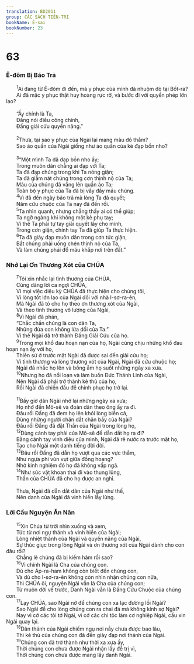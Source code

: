 ```yaml
---
translation: BD2011
group: CÁC SÁCH TIÊN-TRI
bookName: Ê-sai 
bookNumber: 23
---
```


<div class="title"><h1>63</h1><h3>Ê-đôm Bị Báo Trả</h3></div>
<span class="verse es_63_1">  <sup>1</sup>Ai đang từ Ê-đôm đi đến, mà y phục của mình đã nhuộm đỏ tại Bốt-ra?<br/>  Ai đã mặc y phục thật huy hoàng rực rỡ, và bước đi với quyền phép lớn lao?<br/><br/>  “Ấy chính là Ta,<br/>  Ðấng nói điều công chính,<br/>  Ðấng giải cứu quyền năng.”<br/><br/></span>
<span class="verse es_63_2">  <sup>2</sup>Thưa, tại sao y phục của Ngài lại mang màu đỏ thắm?<br/>  Sao áo quần của Ngài giống như áo quần của kẻ đạp bồn nho?<br/><br/></span>
<span class="verse es_63_3">  <sup>3</sup>“Một mình Ta đã đạp bồn nho ấy;<br/>  Trong muôn dân chẳng ai đạp với Ta;<br/>  Ta đã đạp chúng trong khi Ta nóng giận;<br/>  Ta đã giẫm nát chúng trong cơn thịnh nộ của Ta;<br/>  Máu của chúng đã văng lên quần áo Ta;<br/>  Toàn bộ y phục của Ta đã bị vấy đầy máu chúng.<br/></span>
<span class="verse es_63_4">  <sup>4</sup>Vì đã đến ngày báo trả mà lòng Ta đã quyết;<br/>  Năm cứu chuộc của Ta nay đã đến rồi.<br/></span>
<span class="verse es_63_5">  <sup>5</sup>Ta nhìn quanh, nhưng chẳng thấy ai có thể giúp;<br/>  Ta ngỡ ngàng khi không một kẻ phụ tay;<br/>  Vì thế Ta phải tự tay giải quyết lấy cho mình,<br/>  Trong cơn giận, chính tay Ta đã giúp Ta thực hiện.<br/></span>
<span class="verse es_63_6">  <sup>6</sup>Ta đã giày đạp muôn dân trong cơn tức giận,<br/>  Bắt chúng phải uống chén thịnh nộ của Ta,<br/>  Và làm chúng phải đổ máu khắp nơi trên đất.”<br/></span>
<div class="title"><h3>Nhớ Lại Ơn Thương Xót của CHÚA</h3></div>
<span class="verse es_63_7">  <sup>7</sup>Tôi xin nhắc lại tình thương của CHÚA,<br/>  Cùng dâng lời ca ngợi CHÚA,<br/>  Vì mọi việc diệu kỳ CHÚA đã thực hiện cho chúng tôi,<br/>  Vì lòng tốt lớn lao của Ngài đối với nhà I-sơ-ra-ên,<br/>  Mà Ngài đã tỏ cho họ theo ơn thương xót của Ngài,<br/>  Và theo tình thương vô lượng của Ngài,<br/></span>
<span class="verse es_63_8">  <sup>8</sup>Vì Ngài đã phán,<br/>  “Chắc chắn chúng là con dân Ta,<br/>  Những đứa con không lừa dối của Ta.” <br/>  Vì thế Ngài đã trở thành Ðấng Giải Cứu của họ.<br/></span>
<span class="verse es_63_9">  <sup>9</sup>Trong mọi khổ đau hoạn nạn của họ, Ngài cùng chịu những khổ đau hoạn nạn ấy với họ,<br/>  Thiên sứ ở trước mặt Ngài đã được sai đến giải cứu họ; <br/>  Vì tình thương và lòng thương xót của Ngài, Ngài đã cứu chuộc họ;<br/>  Ngài đã nhấc họ lên và bồng ẵm họ suốt những ngày xa xưa.<br/></span>
<span class="verse es_63_10">  <sup>10</sup>Nhưng họ đã nổi loạn và làm buồn Ðức Thánh Linh của Ngài,<br/>  Nên Ngài đã phải trở thành kẻ thù của họ,<br/>  Rồi Ngài đã chiến đấu để chinh phục họ trở lại. <br/><br/></span>
<span class="verse es_63_11">  <sup>11</sup>Bấy giờ dân Ngài nhớ lại những ngày xa xưa;<br/>  Họ nhớ đến Mô-sê và đoàn dân theo ông ấy ra đi.<br/>  Ðâu rồi Ðấng đã đem họ lên khỏi lòng biển cả,<br/>  Dùng những người chăn dắt chăn bầy của Ngài?<br/>  Ðâu rồi Ðấng đã đặt Thần của Ngài trong lòng họ,<br/></span>
<span class="verse es_63_12">  <sup>12</sup>Dùng cánh tay phải của Mô-sê để dẫn dắt họ ra đi?<br/>  Bằng cánh tay vinh diệu của mình, Ngài đã rẽ nước ra trước mặt họ,<br/>  Tạo cho Ngài một danh tiếng đời đời.<br/></span>
<span class="verse es_63_13">  <sup>13</sup>Ðâu rồi Ðấng đã dẫn họ vượt qua các vực thẳm,<br/>  Như ngựa phi vùn vụt giữa đồng hoang?<br/>  Nhờ kinh nghiệm đó họ đã không vấp ngã.<br/></span>
<span class="verse es_63_14">  <sup>14</sup>Như súc vật khoan thai đi vào thung lũng, <br/>  Thần của CHÚA đã cho họ được an nghỉ.<br/><br/>  Thưa, Ngài đã dẫn dắt dân của Ngài như thế,<br/>  Nên danh của Ngài đã vinh hiển lẫy lừng.<br/></span>
<div class="title"><h3>Lời Cầu Nguyện Ăn Năn</h3></div>
<span class="verse es_63_15">  <sup>15</sup>Xin Chúa từ trời nhìn xuống và xem,<br/>  Tức từ nơi ngự thánh và vinh hiển của Ngài;<br/>  Lòng nhiệt thành của Ngài và quyền năng của Ngài,<br/>  Sự thúc giục trong lòng Ngài và ơn thương xót của Ngài dành cho con đâu rồi?<br/>  Chẳng lẽ chúng đã bị kiềm hãm rồi sao?<br/></span>
<span class="verse es_63_16">  <sup>16</sup>Vì chính Ngài là Cha của chúng con.<br/>  Dù cho Áp-ra-ham không còn biết đến chúng con,<br/>  Và dù cho I-sơ-ra-ên không còn nhìn nhận chúng con nữa,<br/>  Thì CHÚA ôi, nguyện Ngài vẫn là Cha của chúng con;<br/>  Từ muôn đời về trước, Danh Ngài vẫn là Ðấng Cứu Chuộc của chúng con.<br/></span>
<span class="verse es_63_17">  <sup>17</sup>Lạy CHÚA, sao Ngài nỡ để chúng con xa lạc đường lối Ngài?<br/>  Sao Ngài để cho lòng chúng con ra chai đá mà không kính sợ Ngài?<br/>  Nay vì cớ các tôi tớ Ngài, vì cớ các chi tộc làm cơ nghiệp Ngài, cầu xin Ngài quay lại.<br/></span>
<span class="verse es_63_18">  <sup>18</sup>Dân thánh của Ngài chiếm ngụ nơi nầy chưa được bao lâu,<br/>  Thì kẻ thù của chúng con đã đến giày đạp nơi thánh của Ngài.<br/></span>
<span class="verse es_63_19">  <sup>19</sup>Chúng con đã trở thành như thời xa xưa ấy,<br/>  Thời chúng con chưa được Ngài nhận lấy để trị vì,<br/>  Thời chúng con chưa được mang lấy danh Ngài.<br/></span>
